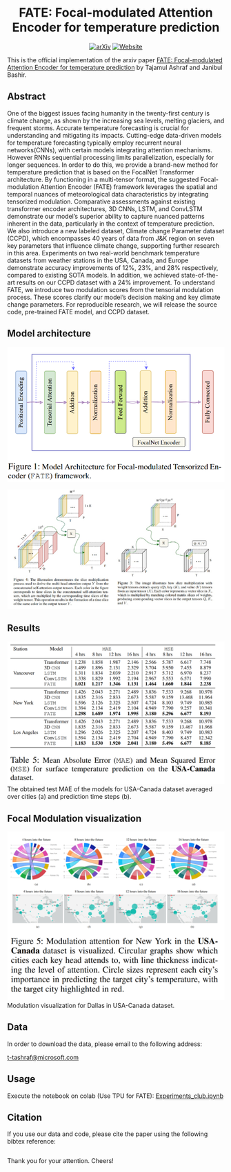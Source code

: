 <div align="center">

<!-- TITLE -->
# **FATE: Focal-modulated Attention Encoder for temperature prediction**

[![arXiv](https://img.shields.io/badge/cs.LG-arXiv:2303.16203-b31b1b.svg)](http://arxiv.org/abs/2408.11336)
[![Website](https://img.shields.io/badge/🌎-Website-blue.svg)](http://diffusion-classifier.github.io)
</div>

This is the official implementation of the arxiv paper [FATE: Focal-modulated Attention Encoder for temperature prediction](https://arxiv.org/abs/2303.16203) by Tajamul Ashraf and Janibul Bashir.
<!-- DESCRIPTION -->
## Abstract

One of the biggest issues facing humanity in the twenty-first century is climate change, as shown by the increasing sea levels, melting glaciers, and frequent storms. Accurate temperature forecasting is crucial for understanding and mitigating its impacts. Cutting-edge data-driven models for temperature forecasting typically employ recurrent neural networks(CNNs), with certain models integrating attention mechanisms. However RNNs sequential processing limits parallelization, especially for longer sequences. In order to do this, we provide a brand-new method for temperature prediction that is based on the FocalNet Transformer architecture. By functioning in a multi-tensor format, the suggested Focal-modulation Attention Encoder (FATE) framework leverages the spatial and temporal nuances of meteorological data characteristics by integrating tensorized modulation. Comparative assessments against existing transformer encoder architectures, 3D CNNs, LSTM, and ConvLSTM demonstrate our model’s superior ability to capture nuanced patterns inherent in the data, particularly in the context of temperature prediction. We also introduce a new labeled dataset, Climate change Parameter dataset (CCPD), which encompasses 40 years of data from J&K region on seven key parameters that influence climate change, supporting further research in this area. Experiments on two real-world benchmark temperature datasets from weather stations in the USA, Canada, and Europe demonstrate accuracy improvements of 12%, 23%, and 28% respectively, compared to existing SOTA models. In addition, we achieved state-of-the-art results on our CCPD dataset with a 24% improvement. To understand FATE, we introduce two modulation scores from the tensorial modulation process. These scores clarify our model’s decision making and key climate change parameters. For reproducible research, we will release the source code, pre-trained FATE model, and CCPD dataset.




## Model architecture
![FATE](images/model_arch.png)


![FATE](images/all_together.jpg)


## Results

![FATE](images/result_europe.png)
The obtained test MAE of the models for USA-Canada dataset averaged over cities (a) and prediction time steps (b).

## Focal Modulation visualization

![FATE](images/result_USA.png)
Modulation visualization for Dallas in USA-Canada dataset.

## Data

In order to download the data, please email to the following address:

t-tashraf@microsoft.com


## Usage
Execute the notebook on colab (Use TPU for FATE): [Experiments_club.ipynb](notebooks/Experiments_club.ipynb)

## Citation
If you use our data and code, please cite the paper using the following bibtex reference:
```

```
Thank you for your attention. Cheers!
